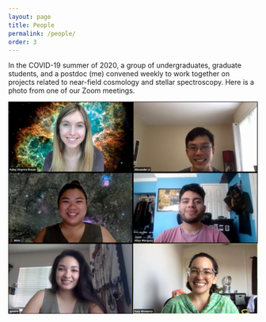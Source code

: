 ```yaml
---
layout: page
title: People
permalink: /people/
order: 3
---
```


In the COVID-19 summer of 2020, a group of undergraduates, graduate students, and a postdoc (me) convened weekly to work together on projects related to near-field cosmology and stellar spectroscopy. Here is a photo from one of our Zoom meetings.

![Alex Ji](/img/NFCSummer2020.png)
